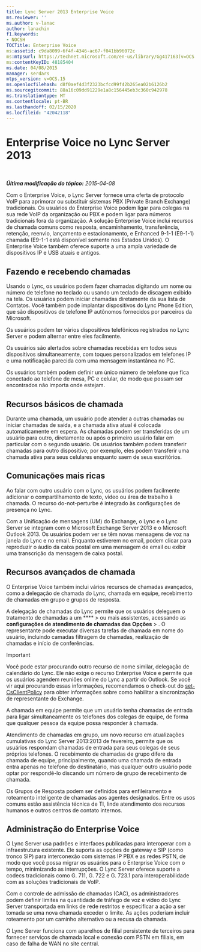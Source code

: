 ```yaml
---
title: Lync Server 2013 Enterprise Voice
ms.reviewer: ''
ms.author: v-lanac
author: lanachin
f1.keywords:
- NOCSH
TOCTitle: Enterprise Voice
ms:assetid: c9da8099-6f4f-4346-ac67-f041bb96072c
ms:mtpsurl: https://technet.microsoft.com/en-us/library/Gg417163(v=OCS.15)
ms:contentKeyID: 48185404
ms.date: 04/08/2015
manager: serdars
mtps_version: v=OCS.15
ms.openlocfilehash: d8f0aef4d3f2323bcfcd99f42b265ea02b6126b2
ms.sourcegitcommit: 88a16c09dd91229e1a8c156445eb3c360c942978
ms.translationtype: MT
ms.contentlocale: pt-BR
ms.lasthandoff: 02/15/2020
ms.locfileid: "42042118"
---
```

<div data-xmlns="http://www.w3.org/1999/xhtml">

<div class="topic" data-xmlns="http://www.w3.org/1999/xhtml" data-msxsl="urn:schemas-microsoft-com:xslt" data-cs="http://msdn.microsoft.com/">

<div data-asp="http://msdn2.microsoft.com/asp">

# <a name="enterprise-voice-in-lync-server-2013"></a>Enterprise Voice no Lync Server 2013

</div>

<div id="mainSection">

<div id="mainBody">

<span> </span>

_**Última modificação do tópico:** 2015-04-08_

Com o Enterprise Voice, o Lync Server fornece uma oferta de protocolo VoIP para aprimorar ou substituir sistemas PBX (Private Branch Exchange) tradicionais. Os usuários do Enterprise Voice podem ligar para colegas na sua rede VoIP da organização ou PBX e podem ligar para números tradicionais fora da organização. A solução Enterprise Voice inclui recursos de chamada comuns como resposta, encaminhamento, transferência, retenção, reenvio, lançamento e estacionamento, e Enhanced 9-1-1 (E9-1-1) chamada (E9-1-1 está disponível somente nos Estados Unidos). O Enterprise Voice também oferece suporte a uma ampla variedade de dispositivos IP e USB atuais e antigos.

<div>

## <a name="placing-and-receiving-calls"></a>Fazendo e recebendo chamadas

Usando o Lync, os usuários podem fazer chamadas digitando um nome ou número de telefone no teclado ou usando um teclado de discagem exibido na tela. Os usuários podem iniciar chamadas diretamente da sua lista de Contatos. Você também pode implantar dispositivos do Lync Phone Edition, que são dispositivos de telefone IP autônomos fornecidos por parceiros da Microsoft.

Os usuários podem ter vários dispositivos telefônicos registrados no Lync Server e podem alternar entre eles facilmente.

Os usuários são alertados sobre chamadas recebidas em todos seus dispositivos simultaneamente, com toques personalizados em telefones IP e uma notificação parecida com uma mensagem instantânea no PC.

Os usuários também podem definir um único número de telefone que fica conectado ao telefone de mesa, PC e celular, de modo que possam ser encontrados não importa onde estejam.

</div>

<div>

## <a name="basic-call-features"></a>Recursos básicos de chamada

Durante uma chamada, um usuário pode atender a outras chamadas ou iniciar chamadas de saída, e a chamada ativa atual é colocada automaticamente em espera. As chamadas podem ser transferidas de um usuário para outro, diretamente ou após o primeiro usuário falar em particular com o segundo usuário. Os usuários também podem transferir chamadas para outro dispositivo; por exemplo, eles podem transferir uma chamada ativa para seus celulares enquanto saem de seus escritórios.

</div>

<div>

## <a name="richer-communications"></a>Comunicações mais ricas

Ao falar com outro usuário com o Lync, os usuários podem facilmente adicionar o compartilhamento de texto, vídeo ou área de trabalho à chamada. O recurso do-not-perturbe é integrado às configurações de presença no Lync.

Com a Unificação de mensagens (UM) do Exchange, o Lync e o Lync Server se integram com o Microsoft Exchange Server 2013 e o Microsoft Outlook 2013. Os usuários podem ver se têm novas mensagens de voz na janela do Lync e no email. Enquanto estiverem no email, podem clicar para reproduzir o áudio da caixa postal em uma mensagem de email ou exibir uma transcrição da mensagem de caixa postal.

</div>

<div>

## <a name="advanced-calling-features"></a>Recursos avançados de chamada

O Enterprise Voice também inclui vários recursos de chamadas avançados, como a delegação de chamada do Lync, chamada em equipe, recebimento de chamadas em grupo e grupos de resposta.

A delegação de chamadas do Lync permite que os usuários deleguem o tratamento de chamadas a um **** \> ou mais assistentes, acessando as **configurações de atendimento de chamadas das** **Opções** \> . O representante pode executar diversas tarefas de chamada em nome do usuário, incluindo camadas filtragem de chamadas, realização de chamadas e início de conferências.

<div>


> [!IMPORTANT]  
> Você pode estar procurando outro recurso de nome similar, delegação de calendário do Lync. Ele não exige o recurso Enterprise Voice e permite que os usuários agendem reuniões online do Lync a partir do Outlook. Se você vir aqui procurando essas informações, recomendamos o check-out do <A href="https://docs.microsoft.com/powershell/module/skype/Set-CsClientPolicy">set-CsClientPolicy</A> para obter informações sobre como habilitar a sincronização de representante do Exchange.



</div>

A chamada em equipe permite que um usuário tenha chamadas de entrada para ligar simultaneamente os telefones dos colegas de equipe, de forma que qualquer pessoa da equipe possa responder à chamada.

Atendimento de chamadas em grupo, um novo recurso em atualizações cumulativas do Lync Server 2013:2013 de fevereiro, permite que os usuários respondam chamadas de entrada para seus colegas de seus próprios telefones. O recebimento de chamadas de grupo difere da chamada de equipe, principalmente, quando uma chamada de entrada entra apenas no telefone do destinatário, mas qualquer outro usuário pode optar por respondê-lo discando um número de grupo de recebimento de chamada.

Os Grupos de Resposta podem ser definidos para enfileiramento e roteamento inteligente de chamadas aos agentes designados. Entre os usos comuns estão assistência técnica de TI, linde atendimento dos recursos humanos e outros centros de contato internos.

</div>

<div>

## <a name="enterprise-voice-administration"></a>Administração do Enterprise Voice

O Lync Server usa padrões e interfaces publicadas para interoperar com a infraestrutura existente. Ele suporta as opções de gateway e SIP (como tronco SIP) para interconexão com sistemas IP PBX e as redes PSTN, de modo que você possa migrar os usuários para o Enterprise Voice com o tempo, minimizando as interrupções. O Lync Server oferece suporte a codecs tradicionais como G. 711, G. 722 e G. 723.1 para interoperabilidade com as soluções tradicionais de VoIP.

Com o controle de admissão de chamadas (CAC), os administradores podem definir limites na quantidade de tráfego de voz e vídeo do Lync Server transportada em links de rede restritos e especificar a ação a ser tomada se uma nova chamada exceder o limite. As ações poderiam incluir roteamento por um caminho alternativo ou a recusa da chamada.

O Lync Server funciona com aparelhos de filial persistente de terceiros para fornecer serviços de chamada local e conexão com PSTN em filiais, em caso de falha de WAN no site central.

</div>

</div>

<span> </span>

</div>

</div>

</div>

